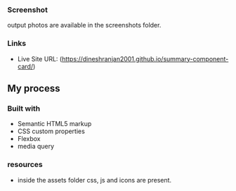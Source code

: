 
### Screenshot

output photos are available in the screenshots folder.


### Links
- Live Site URL: (https://dineshranjan2001.github.io/summary-component-card/)

## My process

### Built with

- Semantic HTML5 markup
- CSS custom properties
- Flexbox
- media query


### resources
- inside the assets folder css, js and icons are present.
